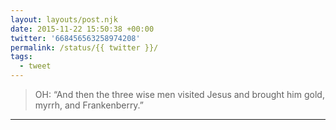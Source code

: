 ```yaml
---
layout: layouts/post.njk
date: 2015-11-22 15:50:38 +00:00
twitter: '668456563258974208'
permalink: /status/{{ twitter }}/
tags: 
  - tweet
---
```


> OH: “And then the three wise men visited Jesus and brought him gold, myrrh, and Frankenberry.”

---
